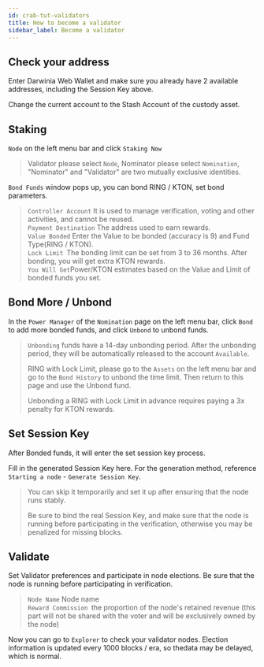 ```yaml
---
id: crab-tut-validators
title: How to become a validator
sidebar_label: Become a validator
---
```


## Check your address

Enter Darwinia Web Wallet and make sure you already have 2 available addresses, including the Session Key above. 

Change the current account to the Stash Account of the custody asset.

## Staking

`Node` on the left menu bar and click `Staking Now`

> Validator please select `Node`, Nominator please select `Nomination`, "Nominator" and "Validator" are two mutually exclusive identities.

`Bond Funds` window pops up, you can bond RING / KTON, set bond parameters.

> `Controller Account` It is used to manage verification, voting and other activities, and cannot be reused.  
> `Payment Destination` The address used to earn rewards.  
> `Value Bonded` Enter the Value to be bonded (accuracy is 9) and Fund Type(RING / KTON).  
> `Lock Limit `The bonding limit can be set from 3 to 36 months. After bonding, you will get extra KTON rewards.  
> `You Will Get`Power/KTON estimates based on the Value and Limit of bonded funds you set.

## Bond More / Unbond

In the `Power Manager` of the `Nomination` page on the left menu bar, click `Bond` to add more bonded funds, and click `Unbond` to unbond funds.

> `Unbonding` funds have a 14-day unbonding period. After the unbonding period, they will be automatically released to the account `Available`.
>
> RING with Lock Limit, please go to the `Assets` on the left menu bar and go to the `Bond History` to unbond the time limit. Then return to this page and use the Unbond fund.
>
> Unbonding a RING with Lock Limit in advance requires paying a 3x penalty for KTON rewards.

## Set Session Key

After Bonded funds, it will enter the set session key process. 

Fill in the generated Session Key here. For the generation method, reference `Starting a node` - `Generate Session Key`.

> You can skip it temporarily and set it up after ensuring that the node runs stably. 
>
> Be sure to bind the real Session Key, and make sure that the node is running before participating in the verification, otherwise you may be penalized for missing blocks.

## Validate

Set Validator preferences and participate in node elections. Be sure that the node is running before participating in verification.

> `Node Name` Node name  
> `Reward Commission `the proportion of the node's retained revenue (this part will not be shared with the voter and will be exclusively owned by the node)

Now you can go to `Explorer` to check your validator nodes. Election information is updated every 1000 blocks / era, so thedata may be delayed, which is normal.